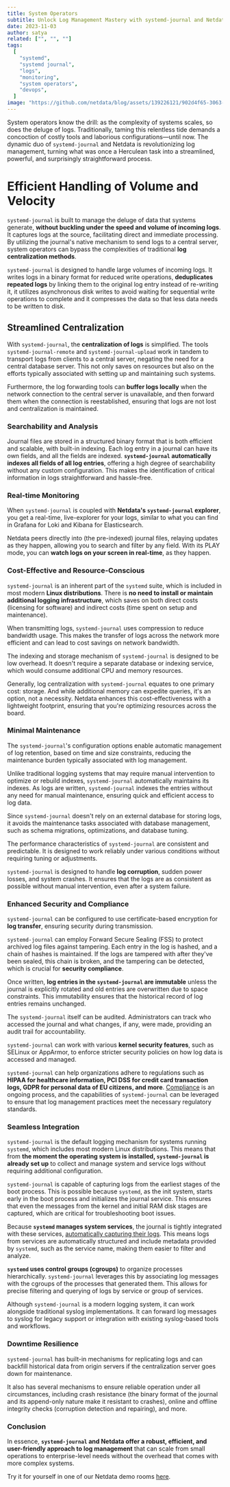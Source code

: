 ```yaml
---
title: System Operators
subtitle: Unlock Log Management Mastery with systemd-journal and Netdata
date: 2023-11-03
author: satya
related: ["", "", ""]
tags: 
  [
    "systemd",
    "systemd journal",
    "logs",
    "monitoring",
    "system operators",
    "devops",
  ]
image: "https://github.com/netdata/blog/assets/139226121/902d4f65-3063-44a1-b33b-0300cc3cc773"
---
```

System operators know the drill: as the complexity of systems scales, so does the deluge of logs. Traditionally, taming this relentless tide demands a concoction of costly tools and laborious configurations—until now. The dynamic duo of `systemd-journal` and Netdata is revolutionizing log management, turning what was once a Herculean task into a streamlined, powerful, and surprisingly straightforward process.



# Efficient Handling of Volume and Velocity

`systemd-journal` is built to manage the deluge of data that systems generate, **without buckling under the speed and volume of incoming logs**. It captures logs at the source, facilitating direct and immediate processing. By utilizing the journal's native mechanism to send logs to a central server, system operators can bypass the complexities of traditional **log centralization methods**.

`systemd-journal` is designed to handle large volumes of incoming logs. It writes logs in a binary format for reduced write operations, **deduplicates repeated logs** by linking them to the original log entry instead of re-writing it, it utilizes asynchronous disk writes to avoid waiting for sequential write operations to complete and it compresses the data so that less data needs to be written to disk.

## Streamlined Centralization

With `systemd-journal`, the **centralization of logs** is simplified. The tools `systemd-journal-remote` and `systemd-journal-upload` work in tandem to transport logs from clients to a central server, negating the need for a central database server. This not only saves on resources but also on the efforts typically associated with setting up and maintaining such systems.


Furthermore, the log forwarding tools can **buffer logs locally** when the network connection to the central server is unavailable, and then forward them when the connection is reestablished, ensuring that logs are not lost and centralization is maintained.

### Searchability and Analysis

Journal files are stored in a structured binary format that is both efficient and scalable, with built-in indexing. Each log entry in a journal can have its own fields, and all the fields are indexed. **`systemd-journal` automatically indexes all fields of all log entries**, offering a high degree of searchability without any custom configuration. This makes the identification of critical information in logs straightforward and hassle-free.

### Real-time Monitoring

When `systemd-journal` is coupled with **Netdata's `systemd-journal` explorer**, you get a real-time, live-explorer for your logs, similar to what you can find in Grafana for Loki and Kibana for Elasticsearch.


Netdata peers directly into (the pre-indexed) journal files, relaying updates as they happen, allowing you to search and filter by any field. With its PLAY mode, you can **watch logs on your screen in real-time**, as they happen.

### Cost-Effective and Resource-Conscious

`systemd-journal` is an inherent part of the `systemd` suite, which is included in most modern **Linux distributions**. There is **no need to install or maintain additional logging infrastructure**, which saves on both direct costs (licensing for software) and indirect costs (time spent on setup and maintenance).

When transmitting logs, `systemd-journal` uses compression to reduce bandwidth usage. This makes the transfer of logs across the network more efficient and can lead to cost savings on network bandwidth.

The indexing and storage mechanism of `systemd-journal` is designed to be low overhead. It doesn't require a separate database or indexing service, which would consume additional CPU and memory resources.

Generally, log centralization with `systemd-journal` equates to one primary cost: storage. And while additional memory can expedite queries, it's an option, not a necessity. Netdata enhances this cost-effectiveness with a lightweight footprint, ensuring that you're optimizing resources across the board.

### Minimal Maintenance

The `systemd-journal`'s configuration options enable automatic management of log retention, based on time and size constraints, reducing the maintenance burden typically associated with log management.

Unlike traditional logging systems that may require manual intervention to optimize or rebuild indexes, `systemd-journal` automatically maintains its indexes. As logs are written, `systemd-journal` indexes the entries without any need for manual maintenance, ensuring quick and efficient access to log data.

Since `systemd-journal` doesn't rely on an external database for storing logs, it avoids the maintenance tasks associated with database management, such as schema migrations, optimizations, and database tuning.

The performance characteristics of `systemd-journal` are consistent and predictable. It is designed to work reliably under various conditions without requiring tuning or adjustments.

`systemd-journal` is designed to handle **log corruption**, sudden power losses, and system crashes. It ensures that the logs are as consistent as possible without manual intervention, even after a system failure.

### Enhanced Security and Compliance

`systemd-journal` can be configured to use certificate-based encryption for **log transfer**, ensuring security during transmission.

`systemd-journal` can employ Forward Secure Sealing (FSS) to protect archived log files against tampering. Each entry in the log is hashed, and a chain of hashes is maintained. If the logs are tampered with after they've been sealed, this chain is broken, and the tampering can be detected, which is crucial for **security compliance**.

Once written, **log entries in the `systemd-journal` are immutable** unless the journal is explicitly rotated and old entries are overwritten due to space constraints. This immutability ensures that the historical record of log entries remains unchanged.

The `systemd-journal` itself can be audited. Administrators can track who accessed the journal and what changes, if any, were made, providing an audit trail for accountability.

`systemd-journal` can work with various **kernel security features**, such as SELinux or AppArmor, to enforce stricter security policies on how log data is accessed and managed.

`systemd-journal` can help organizations adhere to regulations such as **HIPAA for healthcare information, PCI DSS for credit card transaction logs, GDPR for personal data of EU citizens, and more**. [Compliance](https://blog.netdata.cloud/improve-your-security-with-systemd-and-netdata/) is an ongoing process, and the capabilities of `systemd-journal` can be leveraged to ensure that log management practices meet the necessary regulatory standards.

### Seamless Integration

`systemd-journal` is the default logging mechanism for systems running `systemd`, which includes most modern Linux distributions. This means that from **the moment the operating system is installed, `systemd-journal` is already set up** to collect and manage system and service logs without requiring additional configuration.

`systemd-journal` is capable of capturing logs from the earliest stages of the boot process. This is possible because `systemd`, as the init system, starts early in the boot process and initializes the journal service. This ensures that even the messages from the kernel and initial RAM disk stages are captured, which are critical for troubleshooting boot issues.

Because **`systemd` manages system services**, the journal is tightly integrated with these services, [automatically capturing their logs](https://blog.netdata.cloud/exploring-systemd-journal-logs-with-netdata/). This means logs from services are automatically structured and include metadata provided by `systemd`, such as the service name, making them easier to filter and analyze.

**`systemd` uses control groups (cgroups)** to organize processes hierarchically. `systemd-journal` leverages this by associating log messages with the cgroups of the processes that generated them. This allows for precise filtering and querying of logs by service or group of services.

Although `systemd-journal` is a modern logging system, it can work alongside traditional syslog implementations. It can forward log messages to syslog for legacy support or integration with existing syslog-based tools and workflows.

### Downtime Resilience

`systemd-journal` has built-in mechanisms for replicating logs and can backfill historical data from origin servers if the centralization server goes down for maintenance.

It also has several mechanisms to ensure reliable operation under all circumstances, including crash resistance (the binary format of the journal and its append-only nature make it resistant to crashes), online and offline integrity checks (corruption detection and repairing), and more.

### Conclusion

In essence, **`systemd-journal` and Netdata offer a robust, efficient, and user-friendly approach to log management** that can scale from small operations to enterprise-level needs without the overhead that comes with more complex systems.

Try it for yourself in one of our Netdata demo rooms [here](https://app.netdata.cloud/spaces/netdata-demo/rooms/all-nodes/functions?oauth=google&#after=-21600&before=0&d8a4e0c5-7c79-4145-900e-83a9f06fcb6a-fn-selectedFn-arr=systemd-journal&d8a4e0c5-7c79-4145-900e-83a9f06fcb6a-fn-selectedNodeIds-arr=e3b4cd99-19a7-467b-841a-09314dcafc51&selectedFn-arr=systemd-journal&selectedNodeIds-arr=d8e944dd-d061-4bc9-a850-0ac2ee4ff87f&d8a4e0c5-7c79-4145-900e-83a9f06fcb6a-systemd-journalFilters-source-arr=all).
